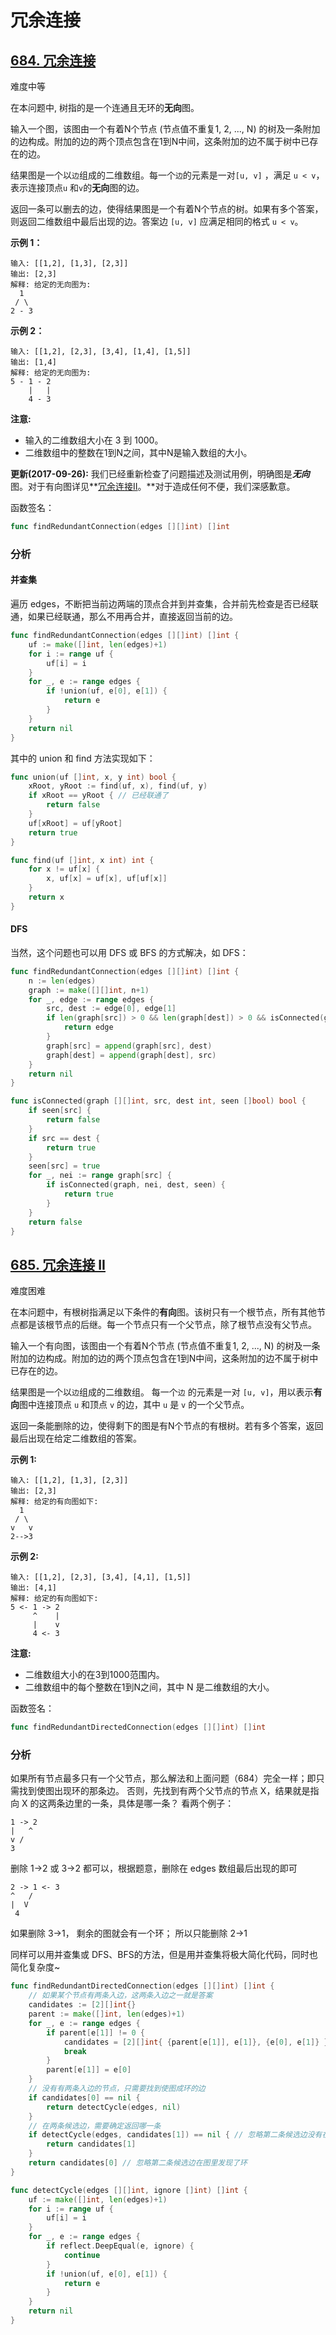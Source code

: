 # 冗余连接

## [684. 冗余连接](https://leetcode-cn.com/problems/redundant-connection/)

难度中等

在本问题中, 树指的是一个连通且无环的**无向**图。

输入一个图，该图由一个有着N个节点 (节点值不重复1, 2, ..., N) 的树及一条附加的边构成。附加的边的两个顶点包含在1到N中间，这条附加的边不属于树中已存在的边。

结果图是一个以`边`组成的二维数组。每一个`边`的元素是一对`[u, v]` ，满足 `u < v`，表示连接顶点`u` 和`v`的**无向**图的边。

返回一条可以删去的边，使得结果图是一个有着N个节点的树。如果有多个答案，则返回二维数组中最后出现的边。答案边 `[u, v]` 应满足相同的格式 `u < v`。

**示例 1：**

```
输入: [[1,2], [1,3], [2,3]]
输出: [2,3]
解释: 给定的无向图为:
  1
 / \
2 - 3
```

**示例 2：**

```
输入: [[1,2], [2,3], [3,4], [1,4], [1,5]]
输出: [1,4]
解释: 给定的无向图为:
5 - 1 - 2
    |   |
    4 - 3
```

**注意:**

- 输入的二维数组大小在 3 到 1000。
- 二维数组中的整数在1到N之间，其中N是输入数组的大小。

**更新(2017-09-26):**
我们已经重新检查了问题描述及测试用例，明确图是***无向*** 图。对于有向图详见**[冗余连接II](https://leetcodechina.com/problems/redundant-connection-ii/description/)。**对于造成任何不便，我们深感歉意。

函数签名：

```go
func findRedundantConnection(edges [][]int) []int
```

### 分析

#### 并查集

遍历 edges，不断把当前边两端的顶点合并到并查集，合并前先检查是否已经联通，如果已经联通，那么不用再合并，直接返回当前的边。

```go
func findRedundantConnection(edges [][]int) []int {
	uf := make([]int, len(edges)+1)
	for i := range uf {
		uf[i] = i
	}
	for _, e := range edges {
		if !union(uf, e[0], e[1]) {
			return e
		}
	}
	return nil
}
```

其中的 union 和 find 方法实现如下：

```go
func union(uf []int, x, y int) bool {
	xRoot, yRoot := find(uf, x), find(uf, y)
	if xRoot == yRoot { // 已经联通了
		return false
	}
	uf[xRoot] = uf[yRoot]
	return true
}

func find(uf []int, x int) int {
	for x != uf[x] {
		x, uf[x] = uf[x], uf[uf[x]]
	}
	return x
}
```

#### DFS

当然，这个问题也可以用 DFS 或 BFS 的方式解决，如 DFS：

```go
func findRedundantConnection(edges [][]int) []int {
	n := len(edges)
	graph := make([][]int, n+1)
	for _, edge := range edges {
		src, dest := edge[0], edge[1]
		if len(graph[src]) > 0 && len(graph[dest]) > 0 && isConnected(graph, src, dest, make([]bool, n+1)) {
			return edge
		}
		graph[src] = append(graph[src], dest)
		graph[dest] = append(graph[dest], src)
	}
	return nil
}

func isConnected(graph [][]int, src, dest int, seen []bool) bool {
	if seen[src] {
		return false
	}
	if src == dest {
		return true
	}
	seen[src] = true
	for _, nei := range graph[src] {
		if isConnected(graph, nei, dest, seen) {
			return true
		}
	}
	return false
}
```



## [685. 冗余连接 II](https://leetcode-cn.com/problems/redundant-connection-ii/)

难度困难

在本问题中，有根树指满足以下条件的**有向**图。该树只有一个根节点，所有其他节点都是该根节点的后继。每一个节点只有一个父节点，除了根节点没有父节点。

输入一个有向图，该图由一个有着N个节点 (节点值不重复1, 2, ..., N) 的树及一条附加的边构成。附加的边的两个顶点包含在1到N中间，这条附加的边不属于树中已存在的边。

结果图是一个以`边`组成的二维数组。 每一个`边` 的元素是一对 `[u, v]`，用以表示**有向**图中连接顶点 `u` 和顶点 `v` 的边，其中 `u` 是 `v` 的一个父节点。

返回一条能删除的边，使得剩下的图是有N个节点的有根树。若有多个答案，返回最后出现在给定二维数组的答案。

**示例 1:**

```
输入: [[1,2], [1,3], [2,3]]
输出: [2,3]
解释: 给定的有向图如下:
  1
 / \
v   v
2-->3
```

**示例 2:**

```
输入: [[1,2], [2,3], [3,4], [4,1], [1,5]]
输出: [4,1]
解释: 给定的有向图如下:
5 <- 1 -> 2
     ^    |
     |    v
     4 <- 3
```

**注意:**

- 二维数组大小的在3到1000范围内。
- 二维数组中的每个整数在1到N之间，其中 N 是二维数组的大小。

函数签名：

```go
func findRedundantDirectedConnection(edges [][]int) []int
```

### 分析

如果所有节点最多只有一个父节点，那么解法和上面问题（684）完全一样；即只需找到使图出现环的那条边。
否则，先找到有两个父节点的节点 X，结果就是指向 X 的这两条边里的一条，具体是哪一条？
看两个例子：

```
1 -> 2
|   ^
v /
3
```


删除 1->2 或 3->2 都可以，根据题意，删除在 edges 数组最后出现的即可

```
2 -> 1 <- 3
^   /
|  V
 4
```

如果删除 3->1， 剩余的图就会有一个环； 所以只能删除 2->1

同样可以用并查集或 DFS、BFS的方法，但是用并查集将极大简化代码，同时也简化复杂度~

```go
func findRedundantDirectedConnection(edges [][]int) []int {
	// 如果某个节点有两条入边，这两条入边之一就是答案
	candidates := [2][]int{}
	parent := make([]int, len(edges)+1)
	for _, e := range edges {
		if parent[e[1]] != 0 {
			candidates = [2][]int{ {parent[e[1]], e[1]}, {e[0], e[1]} }
			break
		}
		parent[e[1]] = e[0]
	}
	// 没有有两条入边的节点，只需要找到使图成环的边
	if candidates[0] == nil {
		return detectCycle(edges, nil)
	}
	// 在两条候选边，需要确定返回哪一条
	if detectCycle(edges, candidates[1]) == nil { // 忽略第二条候选边没有在图里发现环
		return candidates[1]
	}
	return candidates[0] // 忽略第二条候选边在图里发现了环
}

func detectCycle(edges [][]int, ignore []int) []int {
	uf := make([]int, len(edges)+1)
	for i := range uf {
		uf[i] = i
	}
	for _, e := range edges {
		if reflect.DeepEqual(e, ignore) {
			continue
		}
		if !union(uf, e[0], e[1]) {
			return e
		}
	}
	return nil
}
```

